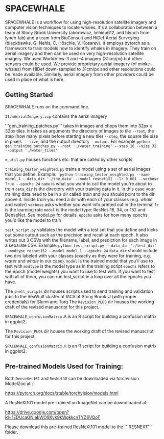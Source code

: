 # SPACEWHALE

SPACEWHALE is a workflow for using high-resolution satellite imagery and computer vision techniques to locate whales. It's a collaboration between a team at Stony Brook University (aborowicz, lmhieu612, and hlynch from lynch-lab) and a team from BioConsult and HiDef Aerial Surveying (blackbawks, G. Nehls, C. Höschle, V. Kosarev). It employs pytorch as a framework to train models how to identify whales in imagery. They train on aerial imagery and then can be used on very high-resolution satellite imagery. We used WorldView-3 and -4 imagery (31cm/px) but other sensors could be used. We provide proprietary aerial imagery (of minke whales) from HiDef down-sampled to 31cm/px and other resolutions could be made available. Similarly, aerial imagery from other providers could be used in place of what is here. 

## Getting Started

SPACEWHALE runs on the command line. 

```31cmAerialImagery.zip``` contains the aerial imagery

'''gen_training_patches.py''' takes in images and chops them into 32px x 32px tiles. It takes as arguments the directory of images to tile ```--root```, the step (how many pixels before starting a new tile) ```--step```, the square tile size in pixels ```---size```, and the output directory ```--output```. For example 
```python gen_training_patches.py --root './water_training' --step 16 --size 32 --output './water_tiles'``` 

```m_util.py``` houses functions etc. that are called by other scripts

```training_tester_weighted.py``` trains a model using a set of aerial images that you define. Example:
``` python training_tester_weighted.py --name model_1 --data_dir './the_data' --model resnet152 --lr 0.001 --verbose True --epochs 24```
```name``` is what you want to call the model you're about to train
```data_dir``` is the directory with your training data in it. In this case your training data need to be in a dir called *train* and you should point to the dir above it. Inside *train* you need a dir with each of your classes (e.g. *whale* and *water*)
```verbose``` asks whether you want info printed out in the terminal
```lr``` is the learning rate
```model``` is the model type: ResNet-18, 34, or 152 and DenseNet. See model.py for details.
```epochs``` asks for how many epochs you'd like the model to train

```test_script.py``` validates the model with a test set that you define and kicks out some output such as the precision and recall at each epoch. It also writes out 3 CSVs with the filename, label, and prediction for each image in a separate CSV. Example:
```python test_script.py --data_dir './test_dir' --modtype resnet152 --model model_1 --epochs 24```
```data_dir``` should include two dirs labeled with your classes (exactly as they were for training, e.g. *water* and *whale* in our case). 
```model``` is the trained model that you'll use to test with
```modtype``` is the model type as in the training script
```epochs``` refers to the epoch (model weights) you want to use to test with. If you want to test with all of them, you can run test_script in a loop over all the epochs you have.

The ```shell_scripts``` dir houses scripts used to send training and validation jobs to the SeaWulf cluster at IACS at Stony Brook U (with proper credentials) for Slurm and Torq
The ```Revision_PLOS``` dir houses the working draft of the revised manuscript for this project.

```SPACEWHALE_confusionMatrix.R``` is an R script for building a confusion matrix in ggplot2.

The ```Revision_PLOS``` dir houses the working draft of the revised manuscript for this project.

```SPACEWHALE_confusionMatrix.R``` is an R script for building a confusion matrix in ggplot2.

## Pre-trained Models Used for Training:

Both ```DenseNet161``` and ```ResNet18``` can be downloaded via torchvision ModelZoo at :

https://pytorch.org/docs/stable/torchvision/models.html

A ResNeXt101 model pre-trained on ImageNet can be downdloaded at:

https://drive.google.com/open?id=1EDUcaGNiakWO9Xvk9kWgkkcnTYZ6VQoT

Please download this pre-trained ResNeXt101 model to the ```RESNEXT''' folder.
